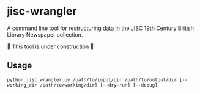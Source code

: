 # jisc-wrangler
A command line tool for restructuring data in the JISC 19th Century British Library Newspaper collection.

:construction: This tool is under construction :construction:

## Usage

```
python jisc_wrangler.py /path/to/input/dir /path/to/output/dir [--working_dir /path/to/working/dir] [--dry-run] [--debug]
```
